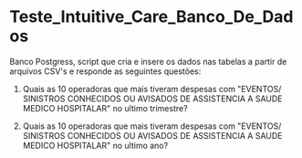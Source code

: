 # Teste_Intuitive_Care_Banco_De_Dados
Banco Postgress, script que cria e insere os dados nas tabelas a partir de arquivos CSV's e responde as seguintes questões:
1. Quais as 10 operadoras que mais tiveram despesas com "EVENTOS/ SINISTROS CONHECIDOS OU AVISADOS DE ASSISTENCIA A SAUDE MEDICO HOSPITALAR" no ultimo trimestre?

2. Quais as 10 operadoras que mais tiveram despesas com "EVENTOS/ SINISTROS CONHECIDOS OU AVISADOS DE ASSISTENCIA A SAUDE MEDICO HOSPITALAR" no ultimo ano?
